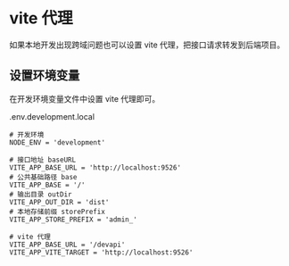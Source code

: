 # vite 代理

如果本地开发出现跨域问题也可以设置 vite 代理，把接口请求转发到后端项目。

## 设置环境变量

在开发环境变量文件中设置 vite 代理即可。

.env.development.local

```txt{14-15}
# 开发环境
NODE_ENV = 'development'

# 接口地址 baseURL
VITE_APP_BASE_URL = 'http://localhost:9526'
# 公共基础路径 base
VITE_APP_BASE = '/'
# 输出目录 outDir
VITE_APP_OUT_DIR = 'dist'
# 本地存储前缀 storePrefix
VITE_APP_STORE_PREFIX = 'admin_'

# vite 代理
VITE_APP_BASE_URL = '/devapi'
VITE_APP_VITE_TARGET = 'http://localhost:9526'
```
